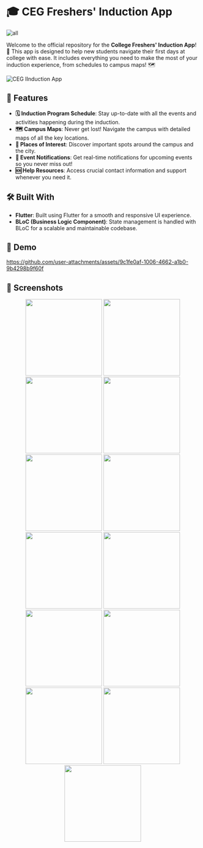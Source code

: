 # 🎓 CEG Freshers' Induction App

![all](https://github.com/user-attachments/assets/50e81244-7e5c-4e5a-8d20-fcb9fddf3663)

Welcome to the official repository for the **College Freshers' Induction App**! 🎉 This app is designed to help new students navigate their first days at college with ease. It includes everything you need to make the most of your induction experience, from schedules to campus maps! 🗺️

![CEG IInduction App](https://github.com/user-attachments/assets/5942676a-a70e-45f3-b32f-f75439fc8ad3)

## 🌟 Features

- **🗓️ Induction Program Schedule**: Stay up-to-date with all the events and activities happening during the induction.
- **🗺️ Campus Maps**: Never get lost! Navigate the campus with detailed maps of all the key locations.
- **📍 Places of Interest**: Discover important spots around the campus and the city.
- **🔔 Event Notifications**: Get real-time notifications for upcoming events so you never miss out!
- **🆘 Help Resources**: Access crucial contact information and support whenever you need it.

## 🛠️ Built With

- **Flutter**: Built using Flutter for a smooth and responsive UI experience.
- **BLoC (Business Logic Component)**: State management is handled with BLoC for a scalable and maintainable codebase.

## 📸 Demo

https://github.com/user-attachments/assets/9c1fe0af-1006-4662-a1b0-9b4298b9f60f


## 📸 Screenshots
<div align="center">
  <img src="https://github.com/user-attachments/assets/3339f1bb-aa88-4922-9ede-6fd89114706e" width="200px" />
  <img src="https://github.com/user-attachments/assets/d45ddfdf-b89b-42b9-9e8e-f2e25c4d7d94" width="200px" />
  <img src="https://github.com/user-attachments/assets/f94ca5c7-5efe-456f-a3b9-be14af13fe86" width="200px" />
  <img src="https://github.com/user-attachments/assets/aa2f73b2-dff4-4229-a219-717f5bd7591c" width="200px" />
</div>
<div align="center">
  <img src="https://github.com/user-attachments/assets/fab5e1d8-13b8-414f-a62c-1b7abfd951b8" width="200px" />
  <img src="https://github.com/user-attachments/assets/84946287-fdda-4fba-b4fb-131cc62125d4" width="200px" />
  <img src="https://github.com/user-attachments/assets/53dd5def-62db-4ebe-a7d1-7f34a7c25289" width="200px" />
  <img src="https://github.com/user-attachments/assets/881f3cbc-a60a-4e45-ad8f-d5b181107be7" width="200px" />
</div>

<div align="center">  <img src="https://github.com/user-attachments/assets/5b062c73-497f-47c6-9e1e-a9e0055e6f0e" width="200px" />

  <img src="https://github.com/user-attachments/assets/01c88e07-db67-4a56-aeef-aa122ad2e10a" width="200px" />
  <img src="https://github.com/user-attachments/assets/5b062c73-497f-47c6-9e1e-a9e0055e6f0e" width="200px" />
  <img src="https://github.com/user-attachments/assets/5b062c73-497f-47c6-9e1e-a9e0055e6f0e" width="200px" />
  <img src="https://github.com/user-attachments/assets/3e2cab4d-6348-4d5e-8d95-c6236110f4a4" width="200px" />
  
</div>


